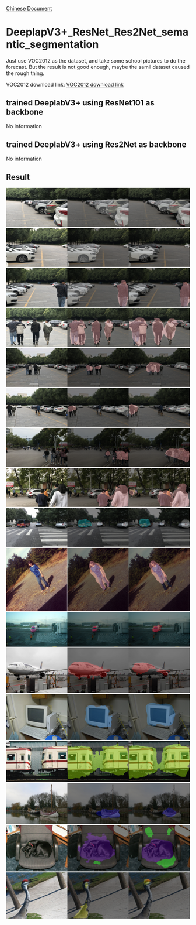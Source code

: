 
[Chinese Document](./zh-cn.md)
# DeeplapV3+_ResNet_Res2Net_semantic_segmentation

Just use VOC2012 as the dataset, and take some school pictures to do the forecast. But the result is not good enough, maybe the samll dataset caused the rough thing.

VOC2012 download link:
[VOC2012 download link](http://host.robots.ox.ac.uk/pascal/VOC/voc2012/VOCtrainval_11-May-2012.tar)
## trained DeeplabV3+ using ResNet101 as backbone
No information
## trained DeeplabV3+ using Res2Net as backbone
No information
## Result
![](./synthesized/Original_ResNet_Res2Net_0.png)
![](./synthesized/Original_ResNet_Res2Net_1.png)
![](./synthesized/Original_ResNet_Res2Net_2.png)
![](./synthesized/Original_ResNet_Res2Net_3.png)
![](./synthesized/Original_ResNet_Res2Net_4.png)
![](./synthesized/Original_ResNet_Res2Net_5.png)
![](./synthesized/Original_ResNet_Res2Net_6.png)
![](./synthesized/Original_ResNet_Res2Net_7.png)
![](./synthesized/Original_ResNet_Res2Net_8.png)
![](./synthesized/Original_ResNet_Res2Net_2007_000027.png)
![](./synthesized/Original_ResNet_Res2Net_2007_000032.png)
![](./synthesized/Original_ResNet_Res2Net_2007_000033.png)
![](./synthesized/Original_ResNet_Res2Net_2007_000039.png)
![](./synthesized/Original_ResNet_Res2Net_2007_000042.png)
![](./synthesized/Original_ResNet_Res2Net_2007_000061.png)
![](./synthesized/Original_ResNet_Res2Net_2007_000063.png)
![](./synthesized/Original_ResNet_Res2Net_2007_000068.png)